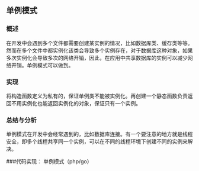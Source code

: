 ## 单例模式

### 概述
在开发中会遇到多个文件都需要创建某实例的情况，比如数据库类、缓存类等等。然而在多个文件中都实例化该类会导致多个实例存在，对于数据库这种对象，如果多次实例化会导致多次的网络开销，因此，在应用中共享数据库的实例可以减少网络开销。单例模式可以做到。

### 实现
将构造函数定义为私有的，保证单例类不能被实例化。再创建一个静态函数负责返回不用实例化也能返回实例化的对象，保证只有一个实例。

### 总结与分析
单例模式在开发中会经常遇到的，比如数据库连接。有一个要注意的地方就是线程安全，即多个线程共享同一个实例，可以在不同的线程环境下创建不同的实例来解决。

###代码实现：
单例模式（php/go）
